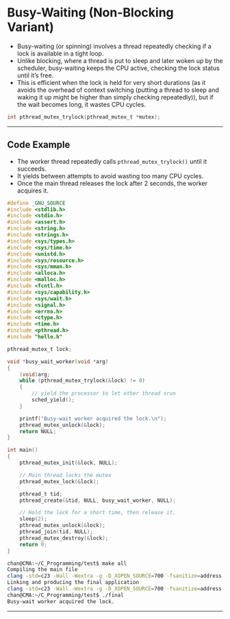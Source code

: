 # Busy-Waiting (Non-Blocking Variant)

- Busy-waiting (or spinning) involves a thread repeatedly checking if a lock is available in a tight loop. 
- Unlike blocking, where a thread is put to sleep and later woken up by the scheduler, busy-waiting keeps the CPU active, checking the lock status until it’s free. 
- This is efficient when the lock is held for very short durations (as it avoids the overhead of context switching (putting a thread to sleep and waking it up might be higher than simply checking repeatedly)), but if the wait becomes long, it wastes CPU cycles.

```c
int pthread_mutex_trylock(pthread_mutex_t *mutex);
```

---

## Code Example

- The worker thread repeatedly calls `pthread_mutex_trylock()` until it succeeds. 
- It yields between attempts to avoid wasting too many CPU cycles. 
- Once the main thread releases the lock after 2 seconds, the worker acquires it.

```c
#define _GNU_SOURCE
#include <stdlib.h>
#include <stdio.h>
#include <assert.h>
#include <string.h>
#include <strings.h>
#include <sys/types.h>
#include <sys/time.h>
#include <unistd.h>
#include <sys/resource.h>
#include <sys/mman.h>
#include <alloca.h>
#include <malloc.h>
#include <fcntl.h>
#include <sys/capability.h>
#include <sys/wait.h>
#include <signal.h>
#include <errno.h>
#include <ctype.h>
#include <time.h>
#include <pthread.h>
#include "hello.h"

pthread_mutex_t lock;

void *busy_wait_worker(void *arg)
{
    (void)arg;
    while (pthread_mutex_trylock(&lock) != 0)
    {
        // yield the processor to let other thread srun
        sched_yield();
    }

    printf("Busy-wait worker acquired the lock.\n");
    pthread_mutex_unlock(&lock);
    return NULL;
}

int main()
{
    pthread_mutex_init(&lock, NULL);

    // Main thread locks the mutex
    pthread_mutex_lock(&lock);

    pthread_t tid;
    pthread_create(&tid, NULL, busy_wait_worker, NULL);

    // Hold the lock for a short time, then release it.
    sleep(2);
    pthread_mutex_unlock(&lock);
    pthread_join(tid, NULL);
    pthread_mutex_destroy(&lock);
    return 0;
}
```

```sh
chan@CMA:~/C_Programming/test$ make all
Compiling the main file
clang -std=c23 -Wall -Wextra -g -D_XOPEN_SOURCE=700 -fsanitize=address -c main.c -o ./obj/main.o
Linking and producing the final application
clang -std=c23 -Wall -Wextra -g -D_XOPEN_SOURCE=700 -fsanitize=address ./obj/main.o -L./libs -lhello -o final -lssl -lcrypto -lpthread -lm -lcap -lrt -fsanitize=address
chan@CMA:~/C_Programming/test$ ./final
Busy-wait worker acquired the lock.
```

---

